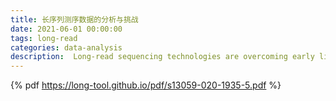 ```yaml
---
title: 长序列测序数据的分析与挑战
date: 2021-06-01 00:00:00
tags: long-read
categories: data-analysis
description:  Long-read sequencing technologies are overcoming early limitations in accuracy and throughput, broadening their application domains in genomics. 
---
```



{% pdf https://long-tool.github.io/pdf/s13059-020-1935-5.pdf %}
